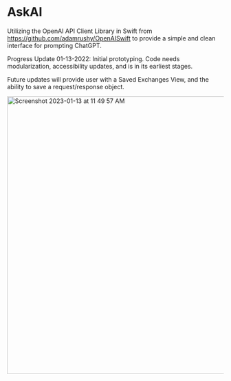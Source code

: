 # AskAI
Utilizing the OpenAI API Client Library in Swift from https://github.com/adamrushy/OpenAISwift to provide a simple and clean interface for prompting ChatGPT.


Progress Update 01-13-2022:
Initial prototyping. Code needs modularization, accessibility updates, and is in its earliest stages.

Future updates will provide user with a Saved Exchanges View, and the ability to save a request/response object.

<img width="647" alt="Screenshot 2023-01-13 at 11 49 57 AM" src="https://user-images.githubusercontent.com/110639779/212374638-3601106a-d1ab-493a-9470-08e50688c555.png">
